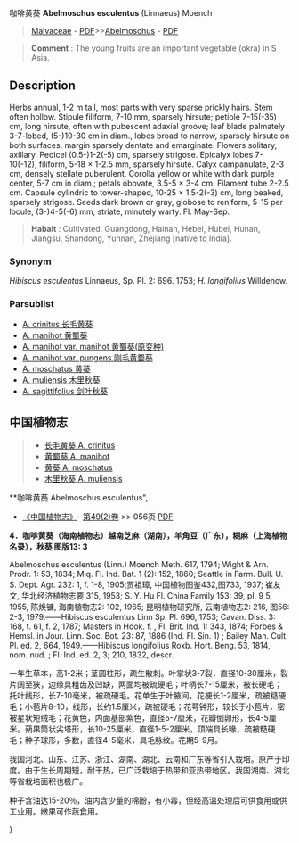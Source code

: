 咖啡黄葵 **Abelmoschus esculentus** (Linnaeus) Moench

> [Malvaceae](http://www.iplant.cn/info/Malvaceae?t=foc) - [PDF](http://www.iplant.cn/foc/pdf/Malvaceae.pdf)>>[Abelmoschus](Abelmoschus-秋葵属.md) - [PDF](http://www.iplant.cn/foc/pdf/Abelmoschus.pdf)


> **Comment** : 
> The young fruits are an important vegetable (okra) in S Asia.

## Description

Herbs annual, 1-2 m tall, most parts with very sparse prickly hairs. Stem often hollow. Stipule filiform, 7-10 mm, sparsely hirsute; petiole 7-15(-35) cm, long hirsute, often with pubescent adaxial groove; leaf blade palmately 3-7-lobed, (5-)10-30 cm in diam., lobes broad to narrow, sparsely hirsute on both surfaces, margin sparsely dentate and emarginate. Flowers solitary, axillary. Pedicel (0.5-)1-2(-5) cm, sparsely strigose. Epicalyx lobes 7-10(-12), filiform, 5-18 × 1-2.5 mm, sparsely hirsute. Calyx campanulate, 2-3 cm, densely stellate puberulent. Corolla yellow or white with dark purple center, 5-7 cm in diam.; petals obovate, 3.5-5 × 3-4 cm. Filament tube 2-2.5 cm. Capsule cylindric to tower-shaped, 10-25 × 1.5-2(-3) cm, long beaked, sparsely strigose. Seeds dark brown or gray, globose to reniform, 5-15 per locule, (3-)4-5(-6) mm, striate, minutely warty. Fl. May-Sep.


> **Habait** : 
> Cultivated. Guangdong, Hainan, Hebei, Hubei, Hunan, Jiangsu, Shandong, Yunnan, Zhejiang [native to India].

### Synonym
*Hibiscus esculentus* Linnaeus, Sp. Pl. 2: 696. 1753; *H. longifolius* Willdenow.

### Parsublist

* [A.  crinitus  长毛黄葵](Abelmoschus-crinitus-长毛黄葵.md)
* [A.  manihot  黄蜀葵](Abelmoschus-manihot-黄蜀葵.md)
* [A.  manihot var. manihot  黄蜀葵(原变种)](Abelmoschus-manihot-var-manihot-黄蜀葵(原变种).md)
* [A.  manihot var. pungens  刚毛黄蜀葵](Abelmoschus-manihot-var-pungens-刚毛黄蜀葵.md)
* [A.  moschatus  黄葵](Abelmoschus-moschatus-黄葵.md)
* [A.  muliensis  木里秋葵](Abelmoschus-muliensis-木里秋葵.md)
* [A.  sagittifolius  剑叶秋葵](Abelmoschus-sagittifolius-剑叶秋葵.md)


## 中国植物志

> * [长毛黄葵  A.  crinitus](Abelmoschus-crinitus-长毛黄葵.md)
> * [黄蜀葵  A.  manihot](Abelmoschus-manihot-黄蜀葵.md)
> * [黄葵  A.  moschatus](Abelmoschus-moschatus-黄葵.md)
> * [木里秋葵  A.  muliensis](Abelmoschus-muliensis-木里秋葵.md)


**咖啡黄葵 Abelmoschus esculentus",

* [《中国植物志》](http://www.iplant.cn/frps)- [第49(2)卷](http://www.iplant.cn/frps/vol/49(2)) >> 056页 [PDF](http://www.iplant.cn/frps/pdf/49(2)/056a.PDF)


**4．咖啡黄葵（海南植物志）越南芝麻（湖南），羊角豆（广东），糊麻（上海植物名录），秋葵 图版13: 3**

Abelmoschus esculentus (Linn.) Moench Meth. 617, 1794; Wight & Arn. Prodr. 1: 53, 1834; Miq. Fl. Ind. Bat. 1 (2): 152, 1860; Seattle in Farm. Bull. U. S. Dept. Agr. 232: 1, f. 1-8, 1905;贾祖璋, 中国植物图鉴432,图733, 1937; 崔友文, 华北经济植物志要 315, 1953; S. Y. Hu Fl. China Family 153: 39, pl. 9 5, 1955, 陈焕镛, 海南植物志2: 102, 1965; 昆明植物研究所, 云南植物志2: 216, 图56: 2-3, 1979.——Hibiscus esculentus Linn Sp. Pl. 696, 1753; Cavan. Diss. 3: 168, t. 61, f. 2, 1787; Masters in Hook. f. , Fl. Brit. Ind. 1: 343, 1874; Forbes & Hemsl. in Jour. Linn. Soc. Bot. 23: 87, 1886 (Ind. Fl. Sin. 1) ; Bailey Man. Cult. Pl. ed. 2, 664, 1949.——Hibiscus longifolius Roxb. Hort. Beng. 53, 1814, nom. nud. ; Fl. Ind. ed. 2, 3; 210, 1832, descr.

一年生草本，高1-2米；茎圆柱形，疏生散刺。叶掌状3-7裂，直径10-30厘米，裂片阔至狭，边缘具粗齿及凹缺，两面均被疏硬毛；叶柄长7-15厘米，被长硬毛；托叶线形，长7-10毫米，被疏硬毛。花单生于叶腋间，花梗长1-2厘米，疏被糙硬毛；小苞片8-10，线形，长约1.5厘米，疏被硬毛；花萼钟形，较长于小苞片，密被星状短绒毛；花黄色，内面基部紫色，直径5-7厘米，花瓣倒卵形，长4-5厘米。蒴果筒状尖塔形，长10-25厘米，直径1-5-2厘米，顶端具长喙，疏被糙硬毛；种子球形，多数，直径4-5毫米，具毛脉纹。花期5-9月。

我国河北、山东、江苏、浙江、湖南、湖北、云南和广东等省引入栽培。原产于印度。由于生长周期短，耐干热，已广泛栽培于热带和亚热带地区。我国湖南、湖北等省栽培面积也极广。

种子含油达15-20％，油内含少量的棉酚，有小毒，但经高温处理后可供食用或供工业用。嫩果可作蔬食用。

}